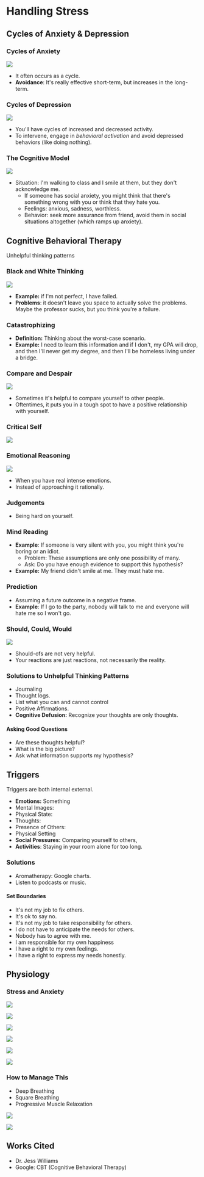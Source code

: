 # Handling Stress

## Cycles of Anxiety & Depression

### Cycles of Anxiety

![](<../.gitbook/assets/image (440).png>)

* It often occurs as a cycle.
* **Avoidance**: It's really effective short-term, but increases in the long-term.

### Cycles of Depression

![](<../.gitbook/assets/image (438).png>)

* You'll have cycles of increased and decreased activity.
* To intervene, engage in _behavioral activation_ and avoid depressed behaviors (like doing nothing).

### The Cognitive Model

![](<../.gitbook/assets/image (436).png>)

* Situation: I'm walking to class and I smile at them, but they don't acknowledge me.
  * If someone has social anxiety, you might think that there's something wrong with you or think that they hate you.
  * Feelings: anxious, sadness, worthless.
  * Behavior: seek more assurance from friend, avoid them in social situations altogether (which ramps up anxiety).

## Cognitive Behavioral Therapy

Unhelpful thinking patterns

### Black and White Thinking

![](<../.gitbook/assets/image (437).png>)

* **Example:** if I'm not perfect, I have failed.
* **Problems**: it doesn't leave you space to actually solve the problems. Maybe the professor sucks, but you think you're a failure.&#x20;

### Catastrophizing

* **Definition:** Thinking about the worst-case scenario.
* **Example:** I need to learn this information and if I don't, my GPA will drop, and then I'll never get my degree, and then I'll be homeless living under a bridge.

### Compare and Despair

![](<../.gitbook/assets/image (442).png>)

* Sometimes it's helpful to compare yourself to other people.
* Oftentimes, it puts you in a tough spot to have a positive relationship with yourself.

### Critical Self

![](<../.gitbook/assets/image (435).png>)

### Emotional Reasoning

![](<../.gitbook/assets/image (441).png>)

* When you have real intense emotions.
* Instead of approaching it rationally.

### Judgements

* Being hard on yourself.

### Mind Reading

* **Example**: If someone is very silent with you, you might think you're boring or an idiot.
  * Problem: These assumptions are only one possibility of many.
  * Ask: Do you have enough evidence to support this hypothesis?
* **Example:** My friend didn't smile at me. They must hate me.

### Prediction

* Assuming a future outcome in a negative frame.
* **Example**: If I go to the party, nobody will talk to me and everyone will hate me so I won't go.

### Should, Could, Would

![](<../.gitbook/assets/image (439).png>)

* Should-ofs are not very helpful.
* Your reactions are just reactions, not necessarily the reality.

### Solutions to Unhelpful Thinking Patterns

* Journaling
* Thought logs.
* List what you can and cannot control
* Positive Affirmations.
* **Cognitive Defusion:** Recognize your thoughts are only thoughts.

#### Asking Good Questions

* Are these thoughts helpful?
* What is the big picture?
* Ask what information supports my hypothesis?

## Triggers

Triggers are both internal external.

* **Emotions:** Something
* Mental Images:&#x20;
* Physical State:&#x20;
* Thoughts:&#x20;
* Presence of Others:&#x20;
* Physical Setting
* **Social Pressures:** Comparing yourself to others,&#x20;
* **Activities**: Staying in your room alone for too long.&#x20;

### Solutions

* Aromatherapy: Google charts.
* Listen to podcasts or music.

#### Set Boundaries

* It's not my job to fix others.
* It's ok to say no.
* It's not my job to take responsibility for others.
* I do not have to anticipate the needs for others.
* Nobody has to agree with me.
* I am responsible for my own happiness
* I have a right to my own feelings.
* I have a right to express my needs honestly.

## Physiology

### Stress and Anxiety

![](<../.gitbook/assets/image (452).png>)

![](<../.gitbook/assets/image (451).png>)

![](<../.gitbook/assets/image (453).png>)

![](<../.gitbook/assets/image (454).png>)

![](<../.gitbook/assets/image (449).png>)

![](<../.gitbook/assets/image (455).png>)

### How to Manage This

* Deep Breathing
* Square Breathing
* Progressive Muscle Relaxation

![](<../.gitbook/assets/image (450).png>)

![](<../.gitbook/assets/image (448).png>)

## Works Cited

* Dr. Jess Williams
* Google: CBT (Cognitive Behavioral Therapy)
